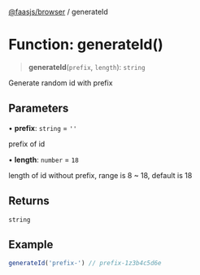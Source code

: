 [@faasjs/browser](../README.md) / generateId

# Function: generateId()

> **generateId**(`prefix`, `length`): `string`

Generate random id with prefix

## Parameters

• **prefix**: `string` = `''`

prefix of id

• **length**: `number` = `18`

length of id without prefix, range is 8 ~ 18, default is 18

## Returns

`string`

## Example

```ts
generateId('prefix-') // prefix-1z3b4c5d6e
```
